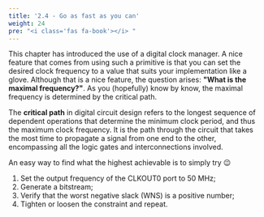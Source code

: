 ```yaml
---
title: '2.4 - Go as fast as you can'
weight: 24
pre: "<i class='fas fa-book'></i> "
---
```


This chapter has introduced the use of a digital clock manager. A nice feature that comes from using such a primitive is that you can set the desired clock frequency to a value that suits your implementation like a glove. Although that is a nice feature, the question arises: **"What is the maximal frequency?"**. As you (hopefully) know by know, the maximal frequency is determined by the critical path.

The **critical path** in digital circuit design refers to the longest sequence of dependent operations that determine the minimum clock period, and thus the maximum clock frequency. It is the path through the circuit that takes the most time to propagate a signal from one end to the other, encompassing all the logic gates and interconnections involved.

An easy way to find what the highest achievable is to simply try :wink: 

1. Set the output frequency of the CLKOUT0 port to 50 MHz;
1. Generate a bitstream;
1. Verify that the worst negative slack (WNS) is a positive number;
1. Tighten or loosen the constraint and repeat.